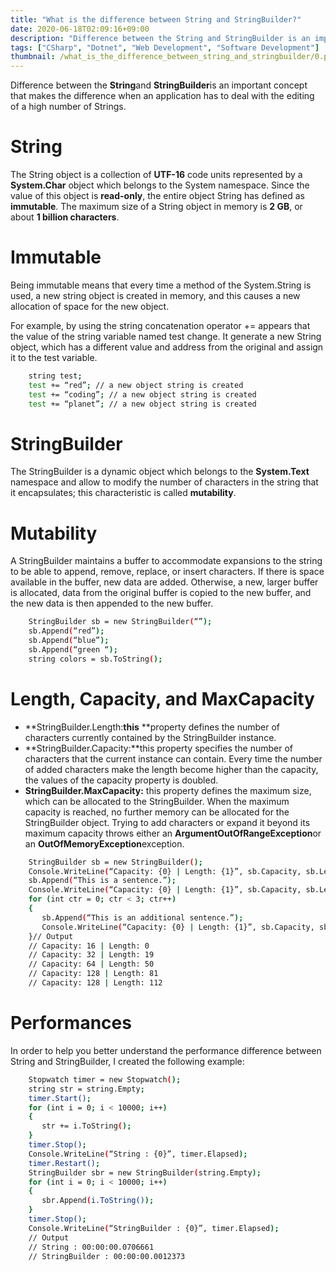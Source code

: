 ```yaml
---
title: "What is the difference between String and StringBuilder?"
date: 2020-06-18T02:09:16+09:00
description: "Difference between the String and StringBuilder is an important concept that makes the difference when an application has to deal with the editing of a high number of Strings..."
tags: ["CSharp", "Dotnet", "Web Development", "Software Development"]
thumbnail: /what_is_the_difference_between_string_and_stringbuilder/0.png
---
```


Difference between the **String**and **StringBuilder**is an important concept that makes the difference when an application has to deal with the editing of a high number of Strings.


# String

The String object is a collection of **UTF-16** code units represented by a **System.Char** object which belongs to the System namespace. Since the value of this object is **read-only**, the entire object String has defined as **immutable**. The maximum size of a String object in memory is **2 GB**, or about **1 billion characters**.


# Immutable

Being immutable means that every time a method of the System.String is used, a new string object is created in memory, and this causes a new allocation of space for the new object.

For example, by using the string concatenation operator += appears that the value of the string variable named test change. It generate a new String object, which has a different value and address from the original and assign it to the test variable.

```bash
    string test;
    test += “red”; // a new object string is created
    test += “coding”; // a new object string is created
    test += “planet”; // a new object string is created
```

# StringBuilder

The StringBuilder is a dynamic object which belongs to the **System.Text** namespace and allow to modify the number of characters in the string that it encapsulates; this characteristic is called **mutability**.


# Mutability

A StringBuilder maintains a buffer to accommodate expansions to the string to be able to append, remove, replace, or insert characters. If there is space available in the buffer, new data are added. Otherwise, a new, larger buffer is allocated, data from the original buffer is copied to the new buffer, and the new data is then appended to the new buffer.

```bash
    StringBuilder sb = new StringBuilder(“”);
    sb.Append(“red”);
    sb.Append(“blue”);
    sb.Append(“green “);
    string colors = sb.ToString();
```

# Length, Capacity, and MaxCapacity

- **StringBuilder.Length:**this** **property defines the number of characters currently contained by the StringBuilder instance.
- **StringBuilder.Capacity:**this property specifies the number of characters that the current instance can contain. Every time the number of added characters make the length become higher than the capacity, the values of the capacity property is doubled.
- **StringBuilder.MaxCapacity:** this property defines the maximum size, which can be allocated to the StringBuilder. When the maximum capacity is reached, no further memory can be allocated for the StringBuilder object. Trying to add characters or expand it beyond its maximum capacity throws either an **ArgumentOutOfRangeException**or an **OutOfMemoryException**exception.

```bash
    StringBuilder sb = new StringBuilder();
    Console.WriteLine(“Capacity: {0} | Length: {1}”, sb.Capacity, sb.Length);
    sb.Append(“This is a sentence.”);
    Console.WriteLine(“Capacity: {0} | Length: {1}”, sb.Capacity, sb.Length);
    for (int ctr = 0; ctr < 3; ctr++) 
    {
       sb.Append(“This is an additional sentence.”);
       Console.WriteLine(“Capacity: {0} | Length: {1}”, sb.Capacity, sb.Length);
    }// Output
    // Capacity: 16 | Length: 0
    // Capacity: 32 | Length: 19
    // Capacity: 64 | Length: 50
    // Capacity: 128 | Length: 81
    // Capacity: 128 | Length: 112
```

# Performances

In order to help you better understand the performance difference between String and StringBuilder, I created the following example:

```bash
    Stopwatch timer = new Stopwatch();
    string str = string.Empty;
    timer.Start();
    for (int i = 0; i < 10000; i++) 
    {
       str += i.ToString();
    }
    timer.Stop();
    Console.WriteLine(“String : {0}”, timer.Elapsed);
    timer.Restart();
    StringBuilder sbr = new StringBuilder(string.Empty);
    for (int i = 0; i < 10000; i++) 
    {
       sbr.Append(i.ToString());
    }
    timer.Stop();
    Console.WriteLine(“StringBuilder : {0}”, timer.Elapsed);
    // Output
    // String : 00:00:00.0706661
    // StringBuilder : 00:00:00.0012373
```